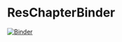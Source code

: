 # ResChapterBinder


[![Binder](http://mybinder.org/badge.svg)](http://mybinder.org:/repo/dansand/reschapterbinder.git)
